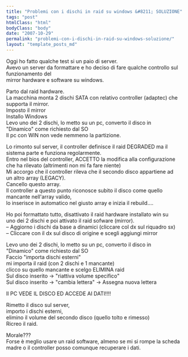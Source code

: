 ```yaml
---
title: "Problemi con i dischi in raid su windows &#8211; SOLUZIONE"
tags: "post"
htmlClass: "html"
bodyClass: "body"
date: "2007-10-29"
permalink: "problemi-con-i-dischi-in-raid-su-windows-soluzione/"
layout: "template_posts_md"
---
```

<p>Oggi ho fatto qualche test si un paio di server.<br />Avevo un server da formattare e ho deciso di fare qualche controllo sul<br />funzionamento del<br />mirror hardware e software su windows.</p>
<p>Parto dal raid hardware.<br />La macchina monta 2 dischi SATA con relativo controller (adaptec) che<br />supporta il mirror.<br />Imposto il mirror<br />Installo Windows<br />Levo uno dei 2 dischi, lo metto su un pc, converto il disco in<br />&quot;Dinamico&quot; come richiesto dal SO<br />Il pc con WIN non vede nemmeno la partizione.</p>
<p>Lo rimonto sul server, il controller definisce il raid DEGRADED ma il<br />sistema parte e funziona regolarmente.<br />Entro nel bios del controller, ACCETTO la modifica alla configurazione<br />che ha rilevato (altrimenti non mi fa fare niente)<br />Mi accorgo che il controller rileva che il secondo disco appartiene ad<br />un altro array (LEGACY).<br />Cancello questo array.<br />Il controller a questo punto riconosce subito il disco come quello<br />mancante nell&#39;array valido,<br />lo inserisce in automatico nel giusto array e inizia il rebuild&#8230;.</p>
<p>Ho poi formattato tutto, disattivato il raid hardware installato win su<br />uno dei 2 dischi e poi attivato il raid sofware (mirror).<br />&#8211; Aggiorno i dischi da base a dinamici (cliccare col dx sul riquadro sx)<br />&#8211; Cliccare con il dx sul disco di origine e scegli aggiungi mirror</p>
<p>Levo uno dei 2 dischi, lo metto su un pc, converto il disco in<br />&quot;Dinamico&quot; come richiesto dal SO<br />Faccio &quot;importa dischi esterni&quot;<br />mi importa il raid (con 2 dischi e 1 mancante)<br />clicco su quello mancante e scelgo ELIMINA raid<br />Sul disco inserito -&gt; &quot;riattiva volume specifico&quot;<br />Sul disco inserito -&gt; &quot;cambia lettera&quot; -&gt; Assegna nuova lettera</p>
<p>Il PC VEDE IL DISCO ED ACCEDE AI DATI!!!!</p>
<p>Rimetto il disco sul server,<br />importo i dischi esterni,<br />elimino il volume del secondo disco (quello tolto e rimesso)<br />Ricreo il raid.</p>
<p>Morale???<br />Forse &#232; meglio usare un raid software, almeno se mi si rompe la scheda<br />madre o il controller posso comunque recuperare i dati.</p>
